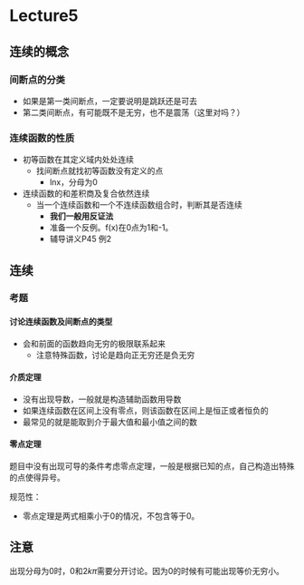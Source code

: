 # Lecture5

## 连续的概念

### 间断点的分类

+ 如果是第一类间断点，一定要说明是跳跃还是可去
+ 第二类间断点，有可能既不是无穷，也不是震荡（这里对吗？）

### 连续函数的性质

+ 初等函数在其定义域内处处连续
  + 找间断点就找初等函数没有定义的点
    + lnx，分母为0
+ 连续函数的和差积商及复合依然连续
  + 当一个连续函数和一个不连续函数组合时，判断其是否连续
    + **我们一般用反证法**
    + 准备一个反例。f(x)在0点为1和-1。
    + 辅导讲义P45 例2


## 连续

### 考题

#### 讨论连续函数及间断点的类型

+ 会和前面的函数趋向无穷的极限联系起来
  + 注意特殊函数，讨论是趋向正无穷还是负无穷

#### 介质定理

+ 没有出现导数，一般就是构造辅助函数用导数
+ 如果连续函数在区间上没有零点，则该函数在区间上是恒正或者恒负的
+ 最常见的就是能取到介于最大值和最小值之间的数

#### 零点定理

题目中没有出现可导的条件考虑零点定理，一般是根据已知的点，自己构造出特殊的点使得异号。

规范性：

+ 零点定理是两式相乘小于0的情况，不包含等于0。





## 注意

出现分母为0时，0和2$k \pi$需要分开讨论。因为0的时候有可能出现等价无穷小。
